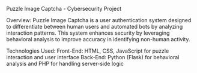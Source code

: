 Puzzle Image Captcha - Cybersecurity Project

Overview:
Puzzle Image Captcha is a user authentication system designed to differentiate between human users and automated bots by analyzing interaction patterns. 
This system enhances security by leveraging behavioral analysis to improve accuracy in identifying non-human activity. 

Technologies Used:
Front-End: HTML, CSS, JavaScript for puzzle interaction and user interface
Back-End: Python (Flask) for behavioral analysis and PHP for handling server-side logic
